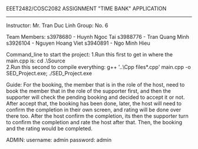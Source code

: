 EEET2482/COSC2082 ASSIGNMENT
"TIME BANK" APPLICATION
************************************************
Instructor: Mr. Tran Duc Linh
Group: No. 6

Team Members:
s3978680 - Huynh Ngoc Tai
s3988776 - Tran Quang Minh
s3926104 - Nguyen Hoang Viet
s3940891 - Ngo Minh Hieu

Command_line to start the project:
1.Run this first to get in where the main.cpp is:
cd .\Source\
2.Run this second to compile everything:
g++ '..\Cpp files\*.cpp' main.cpp -o SED_Project.exe; ./SED_Project.exe

Guide:
For the booking, the member that is in the role of the host, need to book the member that in the role of the supporter first, and then the supporter will check the pending booking and decided to accept it or not. After accept that, the booking has been done, later, the host will need to confirm the completion in their own screen, and rating will be done over there too. After the host confirm the completion, its then the supporter turn to confirm the completion and rate the host after that. Then, the booking and the rating would be completed.

ADMIN:
username: admin
password: admin